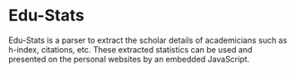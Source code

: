 # Edu-Stats
Edu-Stats is a parser to extract the scholar details of academicians such as h-index, citations, etc. These extracted statistics can be used and presented on the personal websites by an embedded JavaScript. 
